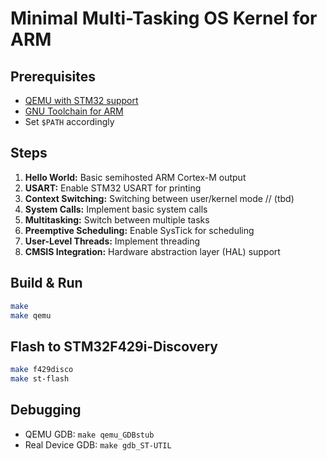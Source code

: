 # Minimal Multi-Tasking OS Kernel for ARM

## Prerequisites
- [QEMU with STM32 support](http://beckus.github.io/qemu_stm32/)
- [GNU Toolchain for ARM](https://launchpad.net/gcc-arm-embedded)
- Set `$PATH` accordingly

## Steps
1. **Hello World:** Basic semihosted ARM Cortex-M output
2. **USART:** Enable STM32 USART for printing
3. **Context Switching:** Switching between user/kernel mode
// (tbd)
5. **System Calls:** Implement basic system calls
6. **Multitasking:** Switch between multiple tasks
7. **Preemptive Scheduling:** Enable SysTick for scheduling
8. **User-Level Threads:** Implement threading
9. **CMSIS Integration:** Hardware abstraction layer (HAL) support

## Build & Run
```sh
make
make qemu
```

## Flash to STM32F429i-Discovery
```sh
make f429disco
make st-flash
```

## Debugging
- QEMU GDB: `make qemu_GDBstub`
- Real Device GDB: `make gdb_ST-UTIL`
